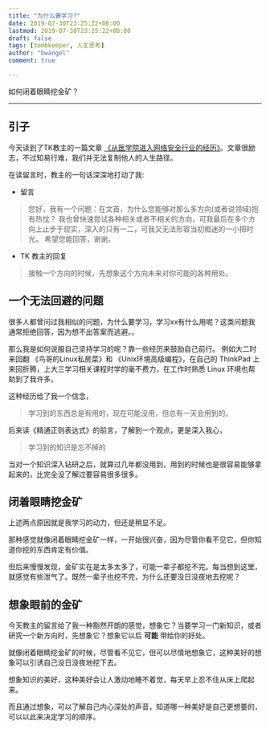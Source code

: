 ```yaml
---
title: "为什么要学习?"
date: 2019-07-30T23:25:22+08:00
lastmod: 2019-07-30T23:25:22+08:00
draft: false
tags: [tombkeeper, 人生思考]
author: "bwangel"
comment: true

---
```


如何闭着眼睛挖金矿？

<!--more-->
---

## 引子

今天读到了TK教主的一篇文章 [《从医学院进入网络安全行业的经历》](https://mp.weixin.qq.com/s/FRomJ-mfbFKpjyweEC1tOw)。文章很励志，不过知易行难，我们并无法复制他人的人生路径。

在读留言时，教主的一句话深深地打动了我:

+ 留言

> 您好，我有一个问题：在文首，为什么您能够对那么多方向(或者说领域)抱有热忱？
我也曾快速尝试各种相关或者不相关的方向，可我最后在多个方向上止步于现实，深入的只有一二，可我又无法形容当初痴迷的一小把时光。
希望您能回答，谢谢。

+ TK 教主的回复

> 接触一个方向的时候，先想象这个方向未来对你可能的各种用处。

## 一个无法回避的问题

很多人都曾问过我相似的问题，为什么要学习，学习xx有什么用呢？这类问题我通常拒绝回答，因为想不出答案而逃避。。

那么我是如何说服自己坚持学习的呢？靠一些经历来鼓励自己前行。
例如大二时来回翻 《鸟哥的Linux私房菜》和 《Unix环境高级编程》，在自己的 ThinkPad 上来回折腾，上大三学习相关课程时学的毫不费力，在工作时熟悉 Linux 环境也帮助到了我许多。

这种经历给了我一个信念，

> 学习到的东西总是有用的，现在可能没用，但总有一天会用到的。

后来读《精通正则表达式》的前言，了解到一个观点，更是深入我心，

> 学习到的知识是忘不掉的

当对一个知识深入钻研之后，就算过几年都没用到，用到的时候也是很容易能够拿起来的，比完全没了解过要容易很多很多。

## 闭着眼睛挖金矿

上述两点原因就是我学习的动力，但还是稍显不足。

那种感觉就像闭着眼睛挖金矿一样，一开始很兴奋，因为尽管你看不见它，但你知道你挖的东西肯定有价值。

但后来慢慢发现，金矿实在是太多太多了，可能一辈子都挖不完。每当想到这里，就感觉有些泄气了。既然一辈子也挖不完，为什么还要没日没夜地去挖呢？

## 想象眼前的金矿

今天教主的留言给了我一种豁然开朗的感觉，想象它？当要学习一门新知识，或者研究一个新方向时，先想象它？想象它以后 __可能__ 带给你的好处。

就像闭着眼睛挖金矿的时候，尽管看不见它，但可以尽情地想象它，这种美好的想象可以引诱自己没日没夜地挖下去。

想象知识的美好，这种美好会让人激动地睡不着觉，每天早上忍不住从床上爬起来。

而且通过想象，可以了解自己内心深处的声音，知道哪一种美好是自己更想要的，可以以此来决定学习的顺序。
